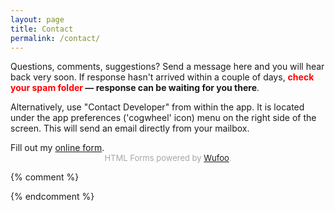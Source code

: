 ```yaml
---
layout: page
title: Contact
permalink: /contact/
---
```


Questions, comments, suggestions? Send a message here and you will hear back very soon. If response hasn't arrived within a couple of days, **<span style="color: red;">check your spam folder</span> &mdash; response can be waiting for you there**.

Alternatively, use "Contact Developer" from within the app. It is located under the app preferences ('cogwheel' icon) menu on the right side of the screen. This will send an email directly from your mailbox.

<div id="wufoo-z14l5vo71rps7mw">
Fill out my <a href="https://seqfx.wufoo.com/forms/z14l5vo71rps7mw">online form</a>.
</div>
<div id="wuf-adv" style="font-family:inherit;font-size: small;color:#a7a7a7;text-align:center;display:block;">HTML Forms powered by <a href="http://www.wufoo.com">Wufoo</a>.</div>
<script type="text/javascript">var z14l5vo71rps7mw;(function(d, t) {
        var s = d.createElement(t), options = {
        'userName':'seqfx',
        'formHash':'z14l5vo71rps7mw',
        'autoResize':true,
        'height':'437',
        'async':true,
        'host':'wufoo.com',
        'header':'hide',
        'ssl':true
        };
        s.src = ('https:' == d.location.protocol ? 'https://' : 'http://') + 'www.wufoo.com/scripts/embed/form.js';
        s.onload = s.onreadystatechange = function() {
        var rs = this.readyState; if (rs) if (rs != 'complete') if (rs != 'loaded') return;
        try { z14l5vo71rps7mw = new WufooForm();z14l5vo71rps7mw.initialize(options);z14l5vo71rps7mw.display();  } catch (e) {}
        };
        var scr = d.getElementsByTagName(t)[0], par = scr.parentNode; par.insertBefore(s, scr);

})(document, 'script');</script>

{% comment %}
<script type="text/javascript"> id = 202014; </script>
<script type="text/javascript" src="http://kontactr.com/wp.js"></script>
{% endcomment %}
